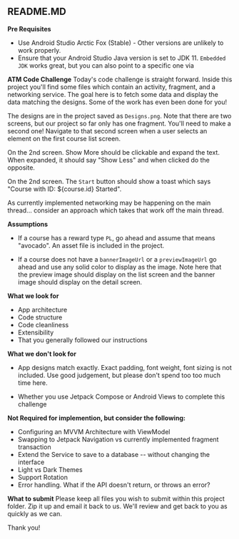 README.MD
-----

**Pre Requisites**
* Use Android Studio Arctic Fox (Stable) - Other versions are unlikely to work properly.
* Ensure that your Android Studio Java version is set to JDK 11. `Embedded JDK` works great, but you can also point to a specific one via

**ATM Code Challenge**
Today's code challenge is straight forward. Inside this project you'll find some files which contain an activity, fragment, and a networking service. The goal here is to fetch some data and display the data matching the designs. Some of the work has even been done for you!

The designs are in the project saved as `Designs.png`. Note that there are two screens, but our project so far only has one fragment. You'll need to make a second one! Navigate to that second screen when a user selects an element on the first course list screen.

On the 2nd screen. Show More should be clickable and expand the text. When expanded, it should say "Show Less" and when clicked do the opposite.

On the 2nd screen. The `Start` button should show a toast which says "Course with ID: ${course.id} Started". 

As currently implemented networking may be happening on the main thread... consider an approach which takes that work off the main thread.

**Assumptions**
* If a course has a reward type `PL`, go ahead and assume that means "avocado". An asset file is included in the project.

* If a course does not have a `bannerImageUrl` or a `previewImageUrl` go ahead and use any solid color to display as the image. Note here that the preview image should display on the list screen and the banner image should display on the detail screen.

**What we look for**

* App architecture 
* Code structure
* Code cleanliness
* Extensibility
* That you generally followed our instructions

**What we don't look for**

* App designs match exactly. Exact padding, font weight, font sizing is not included. Use good judgement, but please don't spend too too much time here.

* Whether you use Jetpack Compose or Android Views to complete this challenge


**Not Required for implemention, but consider the following:**

* Configuring an MVVM Architecture with ViewModel
* Swapping to Jetpack Navigation vs currently implemented fragment transaction
* Extend the Service to save to a database -- without changing the interface
* Light vs Dark Themes
* Support Rotation
* Error handling. What if the API doesn't return, or throws an error?

**What to submit** 
Please keep all files you wish to submit within this project folder. Zip it up and email it back to us. We'll review and get back to you as quickly as we can.

Thank you!